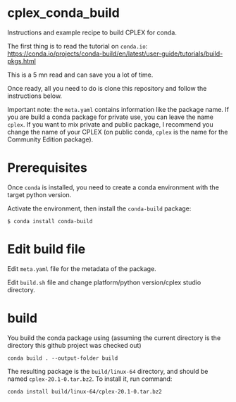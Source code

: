 # cplex_conda_build
Instructions and example recipe to build CPLEX for conda.

The first thing is to read the tutorial on `conda.io`: https://conda.io/projects/conda-build/en/latest/user-guide/tutorials/build-pkgs.html 

This is a 5 mn read and can save you a lot of time.

Once ready, all you need to do is clone this repository and follow the instructions below.

Important note: the `meta.yaml` contains information like the package name.
If you are build a conda package for private use, you can leave
the name `cplex`. If you want to mix private and public package, I recommend you change the name of your CPLEX (on public conda, `cplex` is the name for the Community Edition package).

# Prerequisites
Once `conda` is installed, you need to create a conda environment with the target python version.

Activate the environment, then install the `conda-build` package:
```
$ conda install conda-build
```

# Edit build file

Edit `meta.yaml` file for the metadata of the package.

Edit `build.sh` file and change platform/python version/cplex studio directory.

# build

You build the conda package using (assuming the current directory is the directory this github project was checked out)
```
conda build . --output-folder build
```

The resulting package is the `build/linux-64` directory, and should be named `cplex-20.1-0.tar.bz2`. To install it, run command:
```
conda install build/linux-64/cplex-20.1-0.tar.bz2 
```
